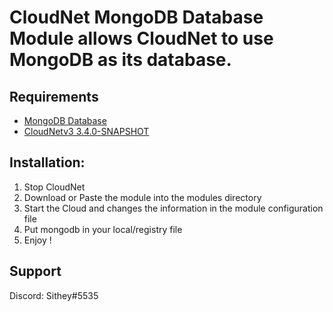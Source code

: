 
# CloudNet MongoDB Database Module allows CloudNet to use MongoDB as its database.

## Requirements

- [MongoDB Database](https://www.mongodb.com)
- [CloudNetv3 3.4.0-SNAPSHOT](https://github.com/CloudNetService/CloudNet-v3)

## Installation:

1) Stop CloudNet
2) Download or Paste the module into the modules directory
3) Start the Cloud and changes the information in the module configuration file
4) Put mongodb in your local/registry file
5) Enjoy !

## Support

Discord: Sithey#5535
